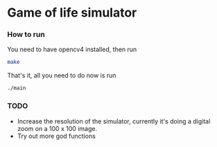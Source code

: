 # Game of life simulator

### How to run

You need to have opencv4 installed, then run

```bash
make
```

That's it, all you need to do now is run 

```bash
./main
```

### TODO

- Increase the resolution of the simulator, currently it's doing a digital zoom on a 100 x 100 image.
- Try out more god functions
